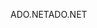 <span data-ttu-id="76815-101">ADO.NET</span><span class="sxs-lookup"><span data-stu-id="76815-101">ADO.NET</span></span>